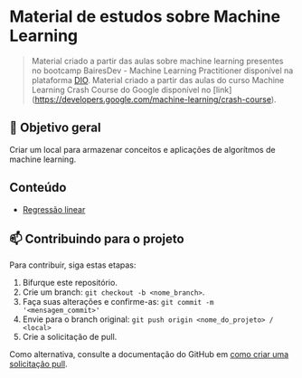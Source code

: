 # Material de estudos sobre Machine Learning

> Material criado a partir das aulas sobre machine learning presentes no bootcamp BairesDev - Machine Learning Practitioner disponível na plataforma [DIO](https://web.dio.me/home).
> Material criado a partir das aulas do curso Machine Learning Crash Course do Google disponível no [link] (https://developers.google.com/machine-learning/crash-course).

## 🎯 Objetivo geral
Criar um local para armazenar conceitos e aplicações de algorítmos de machine learning.

## Conteúdo

* [Regressão linear](regressao-linear.md)

## 📫 Contribuindo para o projeto

Para contribuir, siga estas etapas:

1. Bifurque este repositório.
2. Crie um branch: `git checkout -b <nome_branch>`.
3. Faça suas alterações e confirme-as: `git commit -m '<mensagem_commit>'`
4. Envie para o branch original: `git push origin <nome_do_projeto> / <local>`
5. Crie a solicitação de pull.

Como alternativa, consulte a documentação do GitHub em [como criar uma solicitação pull](https://help.github.com/en/github/collaborating-with-issues-and-pull-requests/creating-a-pull-request).